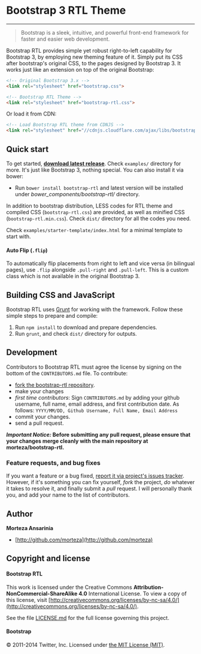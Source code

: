 # Bootstrap 3 RTL Theme

---

> Bootstrap is a sleek, intuitive, and powerful front-end framework for faster and easier web development.


Bootstrap RTL provides simple yet robust right-to-left capability for Bootstrap 3, by employing new theming feature of it. Simply put its CSS after bootstrap's original CSS, to the pages designed by Bootstrap 3. It works just like an extension on top of the original Bootstrap:

```html
<!-- Original Bootstrap 3.x -->
<link rel="stylesheet" href="bootstrap.css">

<!-- Bootstrap RTL Theme -->
<link rel="stylesheet" href="bootstrap-rtl.css">
```

Or load it from CDN:

```html
<!-- Load Bootstrap RTL theme from CDNJS -->
<link rel="stylesheet" href="//cdnjs.cloudflare.com/ajax/libs/bootstrap-rtl/3.1.1/css/bootstrap-rtl.min.css">
```

## Quick start

To get started, **[download latest release](https://github.com/morteza/bootstrap-rtl/releases/latest)**. Check `examples/` directory for more. It's just like Bootstrap 3, nothing special. You can also install it via bower:

* Run `bower install bootstrap-rtl` and latest version will be installed under *bower_components/bootstrap-rtl/* directory.

In addition to bootstrap distribution, LESS codes for RTL theme and compiled CSS (`bootstrap-rtl.css`) are provided, as well as minified CSS (`bootstrap-rtl.min.css`). Check `dist/` directory for all the codes you need.

Check `examples/starter-template/index.html` for a minimal template to start with.

#### Auto Flip (`.flip`)
To automatically flip placements from right to left and vice versa (in bilingual pages), use `.flip` alongside `.pull-right` and `.pull-left`. This is a custom class which is not available in the original Bootstrap 3.

## Building CSS and JavaScript

Bootstrap RTL uses [Grunt](http://gruntjs.com/) for working with the framework. Follow these simple steps to prepare and compile:

1. Run `npm install` to download and prepare dependencies.
2. Run `grunt`, and check `dist/` directory for outputs.

## Development

Contributors to Bootstrap RTL must agree the license by signing on the bottom of the `CONTRIBUTORS.md` file. To contribute:

- [fork the bootstrap-rtl repository](https://github.com/morteza/bootstrap-rtl/fork).
- make your changes
- *first time contributors*: Sign `CONTRIBUTORS.md` by adding your github username, full name, email address, and first contribution date. As follows:
    `YYYY/MM/DD, Github Username, Full Name, Email Address`
- commit your changes.
- send a pull request.


***Important Notice:* Before submitting any pull request, please ensure that your changes merge cleanly with the main repository at morteza/bootstrap-rtl.**


### Feature requests, and bug fixes

If you want a feature or a bug fixed, [report it via project's issues tracker](https://github.com/morteza/bootstrap-rtl/issues). However, if it's something you can fix yourself, *fork* the project, *do* whatever it takes to resolve it, and finally submit a *pull* request. I will personally thank you, and add your name to the list of contributors.

## Author

**Morteza Ansarinia**

+ [http://github.com/morteza](http://github.com/morteza)


## Copyright and license


#### Bootstrap RTL
This work is licensed under the Creative Commons **Attribution-NonCommercial-ShareAlike 4.0** International License. To view a copy of this license, visit [http://creativecommons.org/licenses/by-nc-sa/4.0/](http://creativecommons.org/licenses/by-nc-sa/4.0/).

See the file [LICENSE.md](LICENSE.md) for the full license governing this project.

#### Bootstrap
&copy; 2011-2014 Twitter, Inc. Licensed under [the MIT License (MIT)](LICENSE.bootstrap).

